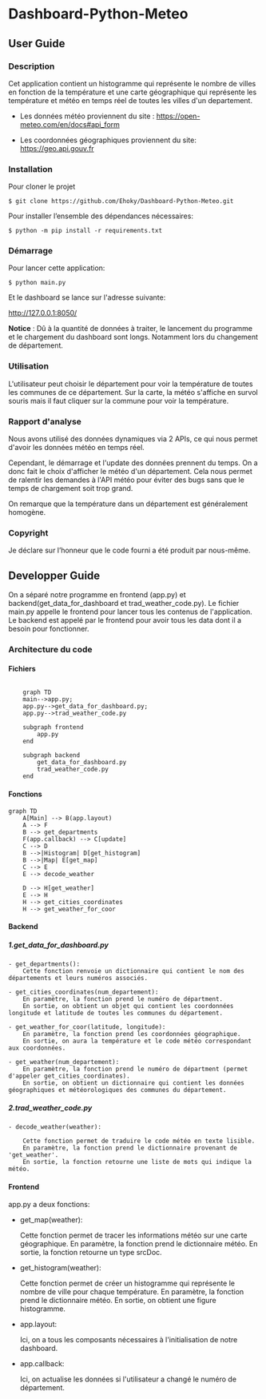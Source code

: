 # Dashboard-Python-Meteo

## User Guide

### Description

Cet application contient un histogramme qui représente le nombre de villes en fonction de la température et une carte
géographique qui représente les température et météo en temps réel de toutes les villes d'un departement.

- Les données météo proviennent du site :
  https://open-meteo.com/en/docs#api_form

- Les coordonnées géographiques proviennent du site: https://geo.api.gouv.fr

### Installation

Pour cloner le projet

``$ git clone https://github.com/Ehoky/Dashboard-Python-Meteo.git``

Pour installer l’ensemble des dépendances nécessaires:

``$ python -m pip install -r requirements.txt``

### Démarrage

Pour lancer cette application:

``$ python main.py``

Et le dashboard se lance sur l'adresse suivante:

http://127.0.0.1:8050/

**Notice** : Dû à la quantité de données à traiter, le lancement du programme et le chargement du dashboard sont longs.
Notamment lors du changement de département.

### Utilisation

L'utilisateur peut choisir le département pour voir la température de toutes les communes de ce département.
Sur la carte, la météo s'affiche en survol souris mais il faut cliquer sur la commune pour voir la température.

### Rapport d'analyse

Nous avons utilisé des données dynamiques via 2 APIs, ce qui nous permet d'avoir les données météo en temps réel.

Cependant, le démarrage et l'update des données prennent du temps.
On a donc fait le choix d'afficher le météo d'un
département.
Cela nous permet de ralentir les demandes à l'API météo pour éviter des bugs sans que le temps de chargement soit trop grand.

On remarque que la température dans un département est généralement homogène.

### Copyright

Je déclare sur l’honneur que le code fourni a été produit par nous-même.

## Developper Guide

On a séparé notre programme en frontend (app.py) et backend(get_data_for_dashboard et trad_weather_code.py).
Le fichier main.py appelle le frontend pour lancer tous les contenus de l'application.
Le backend est appelé par le frontend pour avoir tous les data dont il a besoin pour fonctionner.

### Architecture du code

#### Fichiers

```mermaid 

    graph TD
    main-->app.py;
    app.py-->get_data_for_dashboard.py;
    app.py-->trad_weather_code.py

    subgraph frontend
        app.py
    end

    subgraph backend
        get_data_for_dashboard.py
        trad_weather_code.py
    end
```

#### Fonctions

```mermaid 
graph TD
    A[Main] --> B(app.layout)
    A --> F
    B --> get_departments
    F(app.callback) --> C[update]
    C --> D
    B -->|Histogram| D[get_histogram]
    B -->|Map| E[get_map]
    C --> E
    E --> decode_weather

    D --> H[get_weather]
    E --> H
    H --> get_cities_coordinates
    H --> get_weather_for_coor
``` 

#### Backend

##### 1.get_data_for_dashboard.py

    - get_departments():
        Cette fonction renvoie un dictionnaire qui contient le nom des départements et leurs numéros associés. 

    - get_cities_coordinates(num_departement):
        En paramètre, la fonction prend le numéro de départment. 
        En sortie, on obtient un objet qui contient les coordonnées longitude et latitude de toutes les communes du département.

    - get_weather_for_coor(latitude, longitude):
        En paramètre, la fonction prend les coordonnées géographique.
        En sortie, on aura la température et le code météo correspondant aux coordonnées. 

    - get_weather(num_departement):
        En paramètre, la fonction prend le numéro de départment (permet d'appeler get_cities_coordinates).
        En sortie, on obtient un dictionnaire qui contient les données géographiques et météorologiques des communes du département. 

##### 2.trad_weather_code.py

    - decode_weather(weather):

        Cette fonction permet de traduire le code météo en texte lisible. 
        En paramètre, la fonction prend le dictionnaire provenant de 'get_weather'.
        En sortie, la fonction retourne une liste de mots qui indique la météo.

#### Frontend

app.py a deux fonctions:

- get_map(weather):

  Cette fonction permet de tracer les informations météo sur une carte géographique.
  En paramètre, la fonction prend le dictionnaire météo.
  En sortie, la fonction retourne un type srcDoc.

- get_histogram(weather):

  Cette fonction permet de créer un histogramme qui représente le nombre de ville pour chaque température.
  En paramètre, la fonction prend le dictionnaire météo.
  En sortie, on obtient une figure histogramme.

- app.layout:

  Ici, on a tous les composants nécessaires à l'initialisation de notre dashboard.

- app.callback:

  Ici, on actualise les données si l'utilisateur a changé le numéro de département. 


